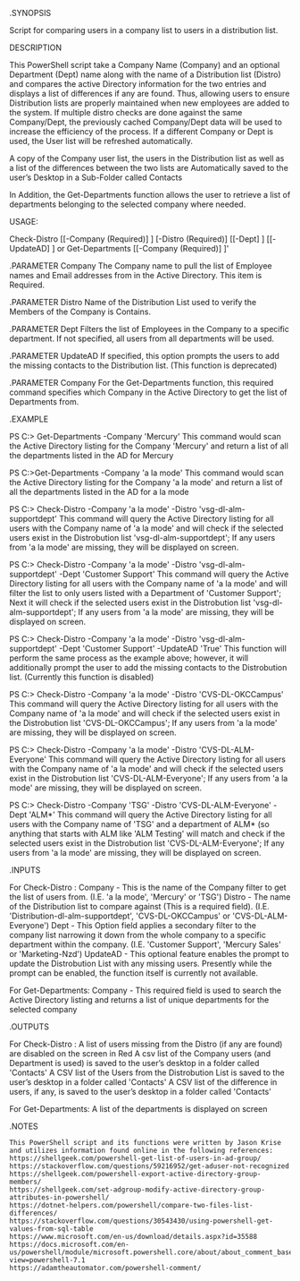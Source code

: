 .SYNOPSIS

Script for comparing users in a company list to users in a distribution list.

DESCRIPTION

This PowerShell script take a Company Name (Company) and an optional Department (Dept) name along with the name of a Distribution list (Distro) and compares the active Directory information for the two entries and displays a list of differences if any are found. Thus, allowing users to ensure Distribution lists are properly maintained when new employees are added to the system. If multiple distro checks are done against the same Company/Dept, the previously cached Company/Dept data will be used to increase the efficiency of the process. If a different Company or Dept is used, the User list will be refreshed automatically.

A copy of the Company user list, the users in the Distribution list as well as a list of the differences between the two lists are Automatically saved to the user’s Desktop in a Sub-Folder called Contacts

In Addition, the Get-Departments function allows the user to retrieve a list of departments belonging to the selected company where needed.

USAGE:

Check-Distro [[-Company (Required)] <String>] [-Distro (Required)] <String> [[-Dept] <String>] [[-UpdateAD] <String>]
or
Get-Departments [[-Company (Required)] <String>]'

.PARAMETER Company
The Company name to pull the list of Employee names and Email addresses from in the Active Directory. This item is Required.

.PARAMETER Distro
Name of the Distribution List used to verify the Members of the Company is Contains.

.PARAMETER Dept
Filters the list of Employees in the Company to a specific department. If not specified, all users from all departments will be used.

.PARAMETER UpdateAD
If specified, this option prompts the users to add the missing contacts to the Distribution list. (This function is deprecated)

.PARAMETER Company
For the Get-Departments function, this required command specifies which Company in the Active Directory to get the list of Departments from.

.EXAMPLE

PS C:\> Get-Departments -Company 'Mercury'
This command would scan the Active Directory listing for the Company 'Mercury' and return a list of all the departments listed in the AD for Mercury

PS C:\>Get-Departments -Company 'a la mode'
This command would scan the Active Directory listing for the Company 'a la mode' and return a list of all the departments listed in the AD for a la mode

PS C:\> Check-Distro -Company 'a la mode' -Distro 'vsg-dl-alm-supportdept'
This command will query the Active Directory listing for all users with the Company name of 'a la mode' and will check if the selected users exist in the Distrobution list 'vsg-dl-alm-supportdept'; If any users from 'a la mode' are missing, they will be displayed on screen.

PS C:\> Check-Distro -Company 'a la mode' -Distro 'vsg-dl-alm-supportdept' -Dept 'Customer Support'
This command will query the Active Directory listing for all users with the Company name of 'a la mode' and will filter the list to only users listed with a Department of 'Customer Support'; Next it will check if the selected users exist in the Distrobution list 'vsg-dl-alm-supportdept'; If any users from 'a la mode' are missing, they will be displayed on screen.

PS C:\> Check-Distro -Company 'a la mode' -Distro 'vsg-dl-alm-supportdept' -Dept 'Customer Support' -UpdateAD 'True'
This function will perform the same process as the example above; however, it will additionally prompt the user to add the missing contacts to the Distrobution list. (Currently this function is disabled)


PS C:\> Check-Distro -Company 'a la mode' -Distro 'CVS-DL-OKCCampus'
This command will query the Active Directory listing for all users with the Company name of 'a la mode' and will check if the selected users exist in the Distrobution list 'CVS-DL-OKCCampus'; If any users from 'a la mode' are missing, they will be displayed on screen.

PS C:\> Check-Distro -Company 'a la mode' -Distro 'CVS-DL-ALM-Everyone'
This command will query the Active Directory listing for all users with the Company name of 'a la mode' and will check if the selected users exist in the Distrobution list 'CVS-DL-ALM-Everyone'; If any users from 'a la mode' are missing, they will be displayed on screen.

PS C:\> Check-Distro -Company 'TSG' -Distro 'CVS-DL-ALM-Everyone' -Dept 'ALM*'
This command will query the Active Directory listing for all users with the Company name of 'TSG' and a department of ALM* (so anything that starts with ALM like 'ALM Testing' will match and check if the selected users exist in the Distrobution list 'CVS-DL-ALM-Everyone'; If any users from 'a la mode' are missing, they will be displayed on screen.


.INPUTS

For Check-Distro :
	Company - This is the name of the Company filter to get the list of users from. (I.E. 'a la mode', 'Mercury' or 'TSG')
	Distro - The name of the Distribution list to compare against (This is a required field). (I.E. 'Distribution-dl-alm-supportdept',  'CVS-DL-OKCCampus' or  'CVS-DL-ALM-Everyone')
	Dept - This Option field applies a secondary filter to the company list narrowing it down from the whole company to a specific department within the company. (I.E. 'Customer Support', 'Mercury Sales' or 'Marketing-Nzd')
	UpdateAD - This optional feature enables the prompt to update the Distrobution List with any missing users. Presently while the prompt can be enabled, the function itself is currently not available.

For Get-Departments:
	Company - This required field is used to search the Active Directory listing and returns a list of unique departments for the selected company

.OUTPUTS

For Check-Distro :
	A list of users missing from the Distro (if any are found) are disabled on the screen in Red
	A csv list of the Company users (and Department is used) is saved to the user’s desktop in a folder called 'Contacts'
	A CSV list of the Users from the Distrobution List is saved to the user’s desktop in a folder called 'Contacts'
	A CSV list of the difference in users, if any, is saved to the user’s desktop in a folder called 'Contacts'
	
For Get-Departments:
	A list of the departments is displayed on screen
	
.NOTES

	This PowerShell script and its functions were written by Jason Krise and utilizes information found online in the following references:
	https://shellgeek.com/powershell-get-list-of-users-in-ad-group/
	https://stackoverflow.com/questions/59216952/get-aduser-not-recognized
	https://shellgeek.com/powershell-export-active-directory-group-members/
	https://shellgeek.com/set-adgroup-modify-active-directory-group-attributes-in-powershell/
	https://dotnet-helpers.com/powershell/compare-two-files-list-differences/
	https://stackoverflow.com/questions/30543430/using-powershell-get-values-from-sql-table
	https://www.microsoft.com/en-us/download/details.aspx?id=35588
	https://docs.microsoft.com/en-us/powershell/module/microsoft.powershell.core/about/about_comment_based_help?view=powershell-7.1
	https://adamtheautomator.com/powershell-comment/
